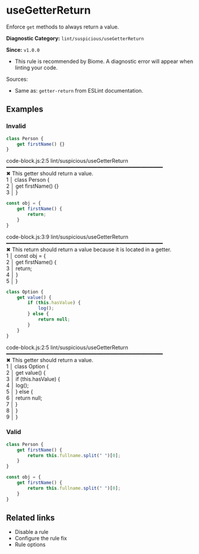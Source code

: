 # useGetterReturn

Enforce `get` methods to always return a value.

**Diagnostic Category:** `lint/suspicious/useGetterReturn`

**Since:** `v1.0.0`

- This rule is recommended by Biome. A diagnostic error will appear when linting your code.

Sources: 
- Same as: `getter-return` from ESLint documentation.

## Examples

### Invalid

```js
class Person {
    get firstName() {}
}
```
code-block.js:2:5 lint/suspicious/useGetterReturn ━━━━━━━━━━━━━━━━━━━━━━━━━━━━━━━━━━━━━━━━━━━━━━━━━━  
✖ This getter should return a value.  
1 │ class Person {  
2 │     get firstName() {}  
3 │ }  

```js
const obj = {
    get firstName() {
        return;
    }
}
```
code-block.js:3:9 lint/suspicious/useGetterReturn ━━━━━━━━━━━━━━━━━━━━━━━━━━━━━━━━━━━━━━━━━━━━━━━━━━  
✖ This return should return a value because it is located in a getter.  
1 │ const obj = {  
2 │     get firstName() {  
3 │         return;  
4 │     }  
5 │ }  

```js
class Option {
    get value() {
        if (this.hasValue) {
            log();
        } else {
            return null;
        }
    }
}
```
code-block.js:2:5 lint/suspicious/useGetterReturn ━━━━━━━━━━━━━━━━━━━━━━━━━━━━━━━━━━━━━━━━━━━━━━━━━━  
✖ This getter should return a value.  
1 │ class Option {  
2 │     get value() {  
3 │         if (this.hasValue) {  
4 │             log();  
5 │         } else {  
6 │             return null;  
7 │         }  
8 │     }  
9 │ }  

### Valid

```js
class Person {
    get firstName() {
        return this.fullname.split(" ")[0];
    }
}
```

```js
const obj = {
    get firstName() {
        return this.fullname.split(" ")[0];
    }
}
```

## Related links

- Disable a rule
- Configure the rule fix
- Rule options